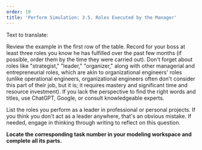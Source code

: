 ```yaml
---
order: 19
title: 'Perform Simulation: 3.5. Roles Executed by the Manager'
---
```


Text to translate:

Review the example in the first row of the table. Record for your boss at least three roles you know he has fulfilled over the past few months (if possible, order them by the time they were carried out). Don't forget about roles like "strategist," "leader," "organizer," along with other managerial and entrepreneurial roles, which are akin to organizational engineers' roles (unlike operational engineers, organizational engineers often don't consider this part of their job, but it is; it requires mastery and significant time and resource investment). If you lack the perspective to find the right words and titles, use ChatGPT, Google, or consult knowledgeable experts.

List the roles you perform as a leader in professional or personal projects. If you think you don't act as a leader anywhere, that's an obvious mistake. If needed, engage in thinking through writing to reflect on this question.

**Locate the corresponding task number in your modeling workspace and complete all its parts.**